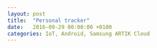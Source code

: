 ```yaml
---
layout: post
title:  "Personal tracker"
date:   2016-09-29 00:00:00 +0100
categories: IoT, Android, Samsung ARTIK Cloud
---
```

